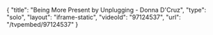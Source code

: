 {
    "title": "Being More Present by Unplugging - Donna D'Cruz",
    "type": "solo",
    "layout": "iframe-static",
    "videoId": "97124537",
    "url": "\/tvpembed\/97124537"
}